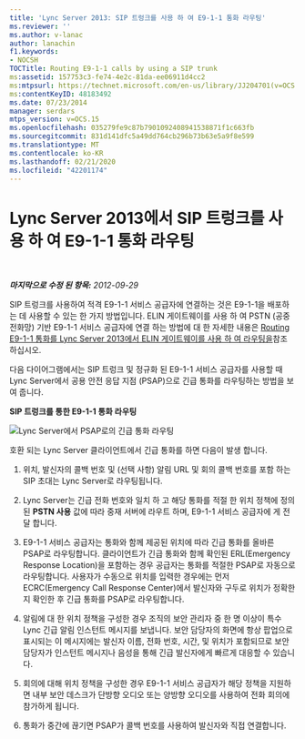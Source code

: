 ```yaml
---
title: 'Lync Server 2013: SIP 트렁크를 사용 하 여 E9-1-1 통화 라우팅'
ms.reviewer: ''
ms.author: v-lanac
author: lanachin
f1.keywords:
- NOCSH
TOCTitle: Routing E9-1-1 calls by using a SIP trunk
ms:assetid: 157753c3-fe74-4e2c-81da-ee06911d4cc2
ms:mtpsurl: https://technet.microsoft.com/en-us/library/JJ204701(v=OCS.15)
ms:contentKeyID: 48183492
ms.date: 07/23/2014
manager: serdars
mtps_version: v=OCS.15
ms.openlocfilehash: 035279fe9c87b7901092408941538871f1c663fb
ms.sourcegitcommit: 831d141dfc5a49dd764cb296b73b63e5a9f8e599
ms.translationtype: MT
ms.contentlocale: ko-KR
ms.lasthandoff: 02/21/2020
ms.locfileid: "42201174"
---
```

<div data-xmlns="http://www.w3.org/1999/xhtml">

<div class="topic" data-xmlns="http://www.w3.org/1999/xhtml" data-msxsl="urn:schemas-microsoft-com:xslt" data-cs="https://msdn.microsoft.com/">

<div data-asp="https://msdn2.microsoft.com/asp">

# <a name="routing-e9-1-1-calls-by-using-a-sip-trunk-in-lync-server-2013"></a>Lync Server 2013에서 SIP 트렁크를 사용 하 여 E9-1-1 통화 라우팅

</div>

<div id="mainSection">

<div id="mainBody">

<span> </span>

_**마지막으로 수정 된 항목:** 2012-09-29_

SIP 트렁크를 사용하여 적격 E9-1-1 서비스 공급자에 연결하는 것은 E9-1-1을 배포하는 데 사용할 수 있는 한 가지 방법입니다. ELIN 게이트웨이를 사용 하 여 PSTN (공중 전화망) 기반 E9-1-1 서비스 공급자에 연결 하는 방법에 대 한 자세한 내용은 [Routing E9-1-1 통화를 Lync Server 2013에서 ELIN 게이트웨이를 사용 하 여 라우팅을](lync-server-2013-routing-e9-1-1-calls-by-using-an-elin-gateway.md)참조 하십시오.

다음 다이어그램에서는 SIP 트렁크 및 정규화 된 E9-1-1 서비스 공급자를 사용할 때 Lync Server에서 공용 안전 응답 지점 (PSAP)으로 긴급 통화를 라우팅하는 방법을 보여 줍니다.

**SIP 트렁크를 통한 E9-1-1 통화 라우팅**

![Lync Server에서 PSAP로의 긴급 통화 라우팅](images/JJ204701.0637a9d4-2ca7-438a-8ed0-19090a4b992d(OCS.15).jpg "Lync Server에서 PSAP로의 긴급 통화 라우팅")

호환 되는 Lync Server 클라이언트에서 긴급 통화를 하면 다음이 발생 합니다.

1.  위치, 발신자의 콜백 번호 및 (선택 사항) 알림 URL 및 회의 콜백 번호를 포함 하는 SIP 초대는 Lync Server로 라우팅됩니다.

2.  Lync Server는 긴급 전화 번호와 일치 하 고 해당 통화를 적절 한 위치 정책에 정의 된 **PSTN 사용** 값에 따라 중재 서버에 라우트 하며, E9-1-1 서비스 공급자에 게 전달 합니다.

3.  E9-1-1 서비스 공급자는 통화와 함께 제공된 위치에 따라 긴급 통화를 올바른 PSAP로 라우팅합니다. 클라이언트가 긴급 통화와 함께 확인된 ERL(Emergency Response Location)을 포함하는 경우 공급자는 통화를 적절한 PSAP로 자동으로 라우팅합니다. 사용자가 수동으로 위치를 입력한 경우에는 먼저 ECRC(Emergency Call Response Center)에서 발신자와 구두로 위치가 정확한지 확인한 후 긴급 통화를 PSAP로 라우팅합니다.

4.  알림에 대 한 위치 정책을 구성한 경우 조직의 보안 관리자 중 한 명 이상이 특수 Lync 긴급 알림 인스턴트 메시지를 보냅니다. 보안 담당자의 화면에 항상 팝업으로 표시되는 이 메시지에는 발신자 이름, 전화 번호, 시간, 및 위치가 포함되므로 보안 담당자가 인스턴트 메시지나 음성을 통해 긴급 발신자에게 빠르게 대응할 수 있습니다.

5.  회의에 대해 위치 정책을 구성한 경우 E9-1-1 서비스 공급자가 해당 정책을 지원하면 내부 보안 데스크가 단방향 오디오 또는 양방향 오디오를 사용하여 전화 회의에 참가하게 됩니다.

6.  통화가 중간에 끊기면 PSAP가 콜백 번호를 사용하여 발신자와 직접 연결합니다.

</div>

<span> </span>

</div>

</div>

</div>

